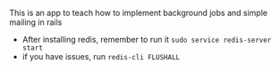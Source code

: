 This is an app to teach how to implement background jobs and simple mailing in rails

* After installing redis, remember to run it `sudo service redis-server start`
* if you have issues, run `redis-cli FLUSHALL`
